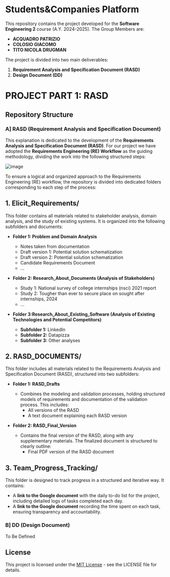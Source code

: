 # Students&Companies Platform 
This repository contains the project developed for the **Software Engineering 2** course (A.Y. 2024-2025). The Group Members are: 
- **ACQUADRO PATRIZIO**
- **COLOSIO GIACOMO**
- **TITO NICOLA DRUGMAN**


The project is divided into two main deliverables:
1. **Requirement Analysis and Specification Document (RASD)**
2. **Design Document (DD)**

# PROJECT PART 1: RASD
## Repository Structure
### A] RASD (Requirement Analysis and Specification Document)
This explanation is dedicated to the development of the **Requirements Analysis and Specification Document (RASD)**. For our project we have adopted the **Requirements Engineering (RE) Workflow** as the guiding methodology, dividing the work into the following structured steps:

![image](https://github.com/user-attachments/assets/8d2f66a8-9068-42cb-84a3-c8d3ead98629)

To ensure a logical and organized approach to the Requirements Engineering (RE) workflow, the repository is divided into dedicated folders corresponding to each step of the process:


## **1. Elicit_Requirements/**

This folder contains all materials related to stakeholder analysis, domain analysis, and the study of existing systems. It is organized into the following subfolders and documents:

- **Folder 1: Problem and Domain Analysis**
  - Notes taken from documentation
  - Draft version 1: Potential solution schematization
  - Draft version 2: Potential solution schematization
  - Candidate Requirements Document
  - ...



- **Folder 2: Research_About_Documents (Analysis of Stakeholders)**
  - Study 1: National survey of college internships (nsci) 2021 report
  - Study 2: Tougher than ever to secure place on sought after internships, 2024
  - ...

- **Folder 3:Research_About_Existing_Software (Analysis of Existing Technologies and Potential Competitors)**
  - **Subfolder 1:** LinkedIn
  - **Subfolder 2:** Datapizza
  - **Subfolder 3:** Other analyses



## **2. RASD_DOCUMENTS/**

This folder includes all materials related to the Requirements Analysis and Specification Document (RASD), structured into two subfolders:

- **Folder 1: RASD_Drafts**
  - Combines the modeling and validation processes, holding structured models of requirements and documentation of the validation process. This includes:
    - All versions of the RASD
    - A text document explaining each RASD version

- **Folder 2: RASD_Final_Version**
  - Contains the final version of the RASD, along with any supplementary materials. The finalized document is structured to clearly outline:
    - Final PDF version of the RASD document



## **3. Team_Progress_Tracking/**

This folder is designed to track progress in a structured and iterative way. It contains:

- A **link to the Google document** with the daily to-do list for the project, including detailed logs of tasks completed each day.
- A **link to the Google document** recording the time spent on each task, ensuring transparency and accountability.



### B] DD (Design Document)
To Be Defined





## License

This project is licensed under the [MIT License](LICENSE) - see the LICENSE file for details.
